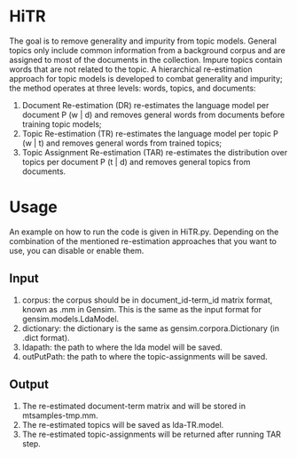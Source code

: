 # HiTR

The goal is to remove generality and impurity from topic models. General topics only include common information from a background corpus and are assigned to most of the documents in the collection. Impure topics contain words that are not related to the topic. A hierarchical re-estimation approach for topic models is developed to combat generality and impurity; the method operates at three levels: words, topics, and documents:

1. Document Re-estimation (DR) re-estimates the language model per document P (w | d) and removes general words from documents before training topic models; 
2. Topic Re-estimation (TR) re-estimates the language model per topic P (w | t) and removes general words from trained topics; 
3. Topic Assignment Re-estimation (TAR) re-estimates the distribution over topics per document P (t | d) and removes general topics from documents.

# Usage

An example on how to run the code is given in HiTR.py. Depending on the combination of the mentioned re-estimation approaches that you want to use, you can disable or enable them. 

## Input
1. corpus: the corpus should be in document_id-term_id matrix format, known as .mm in Gensim. This is the same as the input format for gensim.models.LdaModel.
2. dictionary: the dictionary is the same as gensim.corpora.Dictionary (in .dict format).
3. ldapath: the path to where the lda model will be saved.
4. outPutPath: the path to where the topic-assignments will be saved.

## Output
1. The re-estimated document-term matrix and will be stored in mtsamples-tmp.mm.
2. The re-estimated topics will be saved as lda-TR.model.
3. The re-estimated topic-assignments will be returned after running TAR step. 
